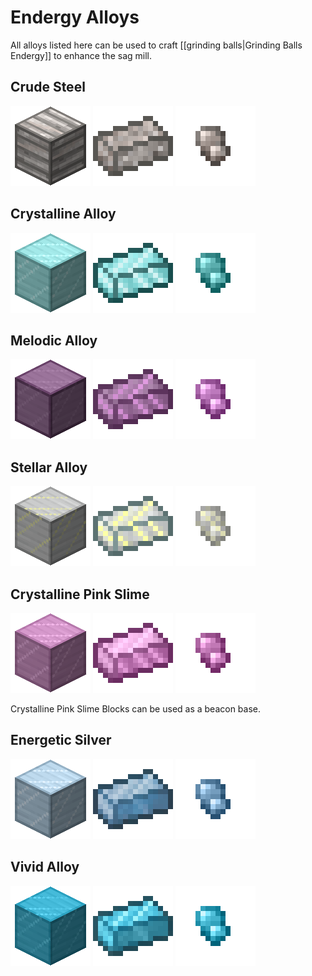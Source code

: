 # Endergy Alloys

All alloys listed here can be used to craft [[grinding balls|Grinding Balls Endergy]] to enhance the sag mill.

## Crude Steel
![](renders/alloy_endergy_crude_steel.png)
![](renders/alloy_endergy_ingot_crude_steel.png)
![](renders/alloy_endergy_nugget_crude_steel.png)

## Crystalline Alloy
![](renders/alloy_endergy_crystalline_alloy.png)
![](renders/alloy_endergy_ingot_crystalline_alloy.png)
![](renders/alloy_endergy_nugget_crystalline_alloy.png)

## Melodic Alloy
![](renders/alloy_endergy_melodic_alloy.png)
![](renders/alloy_endergy_ingot_melodic_alloy.png)
![](renders/alloy_endergy_nugget_melodic_alloy.png)

## Stellar Alloy
![](renders/alloy_endergy_stellar_alloy.png)
![](renders/alloy_endergy_ingot_stellar_alloy.png)
![](renders/alloy_endergy_nugget_stellar_alloy.png)

## Crystalline Pink Slime
![](renders/alloy_endergy_crystalline_pink_slime.png)
![](renders/alloy_endergy_ingot_crystalline_pink_slime.png)
![](renders/alloy_endergy_nugget_crystalline_pink_slime.png)

Crystalline Pink Slime Blocks can be used as a beacon base.

## Energetic Silver
![](renders/alloy_endergy_energetic_silver.png)
![](renders/alloy_endergy_ingot_energetic_silver.png)
![](renders/alloy_endergy_nugget_energetic_silver.png)

## Vivid Alloy
![](renders/alloy_endergy_vivid_alloy.png)
![](renders/alloy_endergy_ingot_vivid_alloy.png)
![](renders/alloy_endergy_nugget_vivid_alloy.png)
